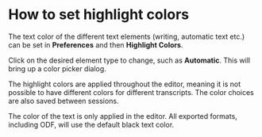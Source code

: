 # How to set highlight colors

The text color of the different text elements (writing, automatic text etc.) can be set in **Preferences** and then **Highlight Colors**.

Click on the desired element type to change, such as **Automatic**. This will bring up a color picker dialog.

The highlight colors are applied throughout the editor, meaning it is not possible to have different colors for different transcripts. The color choices are also saved between sessions.

The color of the text is only applied in the editor. All exported formats, including ODF, will use the default black text color.